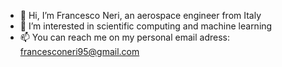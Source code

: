 - 👋 Hi, I’m Francesco Neri, an aerospace engineer from Italy
- 👀 I’m interested in scientific computing and machine learning
- 📫 You can reach me on my personal email adress: francesconeri95@gmail.com

<!---
fneri13/fneri13 is a ✨ special ✨ repository because its `README.md` (this file) appears on your GitHub profile.
You can click the Preview link to take a look at your changes.
--->
